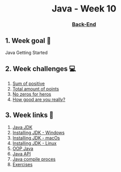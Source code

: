 <h1 align="center">Java - Week 10</h1>
<h3 align="center"><a href="https://www.techopedia.com/definition/29568/back-end-developer" target="_blank">Back-End</a></h3>

## 1. Week goal 🏁
<p>Java Getting Started</p>

## 2. Week challenges 💻
1. [Sum of positive](https://www.codewars.com/kata/5715eaedb436cf5606000381)
2. [Total amount of points](https://www.codewars.com/kata/5bb904724c47249b10000131)
3. [No zeros for heros](https://www.codewars.com/kata/570a6a46455d08ff8d001002)
4. [How good are you really?](https://www.codewars.com/kata/5601409514fc93442500010b)

## 3. Week links 🔗
1. [Java JDK](https://www.oracle.com/java/technologies/javase-downloads.html)
2. [Installing JDK - Windows](https://www.youtube.com/watch?v=IJ-PJbvJBGs&ab_channel=ProgrammingKnowledge)
3. [Installing JDK - macOs](https://www.youtube.com/watch?v=pxi3iIy4F5A&ab_channel=ProgrammingKnowledge)
4. [Installing JDK - Linux](https://www.youtube.com/watch?v=ogWKP9Lm-Qo&ab_channel=ProgrammingKnowledge)
5. [OOP Java](https://stackify.com/oops-concepts-in-java/#:~:text=OOP%20concepts%20in%20Java%20are,to%20understanding%20how%20Java%20works.)
6. [Java API](https://docs.oracle.com/javase/8/docs/api/index.html)
7. [Java compile proces](https://www.youtube.com/watch?v=GXUiEouK7DM&ab_channel=SimpleSnippets)
8. [Exercises](/Exercises/javaweek1.pdf)
